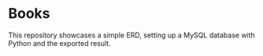# Books

This repository showcases a simple ERD, setting up a MySQL database with Python and the exported result.